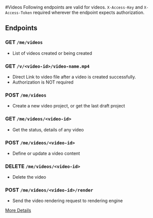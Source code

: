 #Videos
Following endpoints are valid for videos. `X-Access-Key` and `X-Access-Token` required wherever the endpoint expects 
authorization.
## Endpoints
### GET `/me/videos`
* List of videos created or being created

### GET `/v/<video-id>/video-name.mp4`
* Direct Link to video file after a video is created successfully.
* Authorization is NOT required

### POST `/me/videos`
* Create a new video project, or get the last draft project

### GET `/me/videos/<video-id>`
* Get the status, details of any video

### POST `/me/videos/<video-id>`
* Define or update a video content

### DELETE `/me/videos/<video-id>`
* Delete the video

### POST `/me/videos/<video-id>/render`
* Send the video rendering request to rendering engine


[More Details](details.md)
    
    